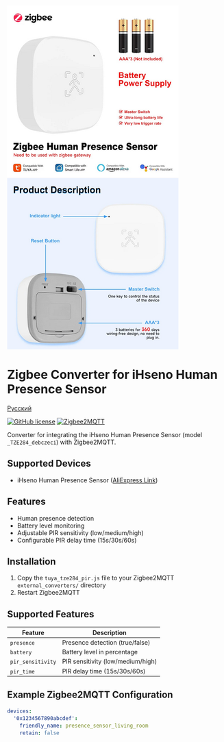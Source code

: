 ![Circuit Diagram](extras/ogjjs81y.png)                ![Device Photo](extras/wd5ta6pj33.png)



# Zigbee Converter for iHseno Human Presence Sensor

[Русский](README.ru.md)

[![GitHub license](https://img.shields.io/github/license/yourusername/ihseno-presence-sensor-converter)](LICENSE)
[![Zigbee2MQTT](https://img.shields.io/badge/Zigbee2MQTT-supported-blue)](https://www.zigbee2mqtt.io/)

Converter for integrating the iHseno Human Presence Sensor (model `_TZE284_debczeci`) with Zigbee2MQTT.

## Supported Devices
- iHseno Human Presence Sensor ([AliExpress Link](https://www.aliexpress.com/item/1005009110929003.html))

## Features
- Human presence detection
- Battery level monitoring
- Adjustable PIR sensitivity (low/medium/high)
- Configurable PIR delay time (15s/30s/60s)

## Installation
1. Copy the `tuya_tze284_pir.js` file to your Zigbee2MQTT `external_converters/` directory
2. Restart Zigbee2MQTT

## Supported Features
| Feature | Description |
|---------|-------------|
| `presence` | Presence detection (true/false) |
| `battery` | Battery level in percentage |
| `pir_sensitivity` | PIR sensitivity (low/medium/high) |
| `pir_time` | PIR delay time (15s/30s/60s) |

## Example Zigbee2MQTT Configuration
```yaml
devices:
  '0x1234567890abcdef':
    friendly_name: presence_sensor_living_room
    retain: false
